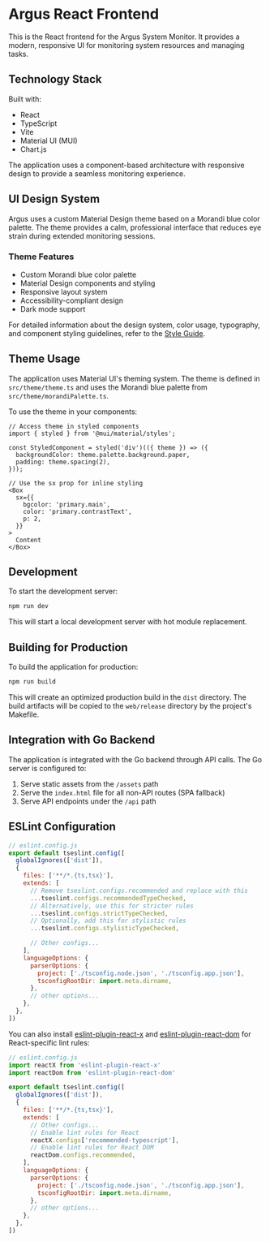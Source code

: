 # Argus React Frontend

This is the React frontend for the Argus System Monitor. It provides a modern, responsive UI for monitoring system resources and managing tasks.

## Technology Stack

Built with:
- React
- TypeScript
- Vite
- Material UI (MUI)
- Chart.js

The application uses a component-based architecture with responsive design to provide a seamless monitoring experience.

## UI Design System

Argus uses a custom Material Design theme based on a Morandi blue color palette. The theme provides a calm, professional interface that reduces eye strain during extended monitoring sessions.

### Theme Features

- Custom Morandi blue color palette
- Material Design components and styling
- Responsive layout system
- Accessibility-compliant design
- Dark mode support

For detailed information about the design system, color usage, typography, and component styling guidelines, refer to the [Style Guide](./src/theme/style-guide.md).

## Theme Usage

The application uses Material UI's theming system. The theme is defined in `src/theme/theme.ts` and uses the Morandi blue palette from `src/theme/morandiPalette.ts`.

To use the theme in your components:

```tsx
// Access theme in styled components
import { styled } from '@mui/material/styles';

const StyledComponent = styled('div')(({ theme }) => ({
  backgroundColor: theme.palette.background.paper,
  padding: theme.spacing(2),
}));

// Use the sx prop for inline styling
<Box
  sx={{
    bgcolor: 'primary.main',
    color: 'primary.contrastText',
    p: 2,
  }}
>
  Content
</Box>
```

## Development

To start the development server:

```bash
npm run dev
```

This will start a local development server with hot module replacement.

## Building for Production

To build the application for production:

```bash
npm run build
```

This will create an optimized production build in the `dist` directory. The build artifacts will be copied to the `web/release` directory by the project's Makefile.

## Integration with Go Backend

The application is integrated with the Go backend through API calls. The Go server is configured to:

1. Serve static assets from the `/assets` path
2. Serve the `index.html` file for all non-API routes (SPA fallback)
3. Serve API endpoints under the `/api` path

## ESLint Configuration

```js
// eslint.config.js
export default tseslint.config([
  globalIgnores(['dist']),
  {
    files: ['**/*.{ts,tsx}'],
    extends: [
      // Remove tseslint.configs.recommended and replace with this
      ...tseslint.configs.recommendedTypeChecked,
      // Alternatively, use this for stricter rules
      ...tseslint.configs.strictTypeChecked,
      // Optionally, add this for stylistic rules
      ...tseslint.configs.stylisticTypeChecked,

      // Other configs...
    ],
    languageOptions: {
      parserOptions: {
        project: ['./tsconfig.node.json', './tsconfig.app.json'],
        tsconfigRootDir: import.meta.dirname,
      },
      // other options...
    },
  },
])
```

You can also install [eslint-plugin-react-x](https://github.com/Rel1cx/eslint-react/tree/main/packages/plugins/eslint-plugin-react-x) and [eslint-plugin-react-dom](https://github.com/Rel1cx/eslint-react/tree/main/packages/plugins/eslint-plugin-react-dom) for React-specific lint rules:

```js
// eslint.config.js
import reactX from 'eslint-plugin-react-x'
import reactDom from 'eslint-plugin-react-dom'

export default tseslint.config([
  globalIgnores(['dist']),
  {
    files: ['**/*.{ts,tsx}'],
    extends: [
      // Other configs...
      // Enable lint rules for React
      reactX.configs['recommended-typescript'],
      // Enable lint rules for React DOM
      reactDom.configs.recommended,
    ],
    languageOptions: {
      parserOptions: {
        project: ['./tsconfig.node.json', './tsconfig.app.json'],
        tsconfigRootDir: import.meta.dirname,
      },
      // other options...
    },
  },
])
```
